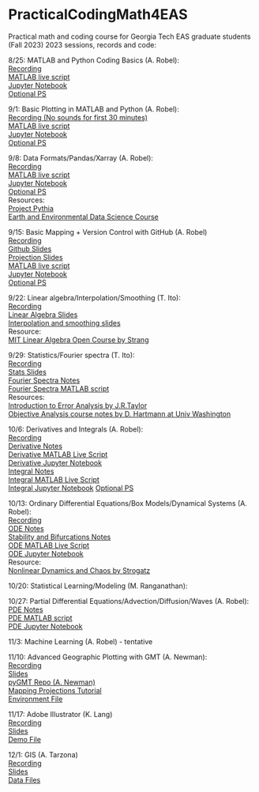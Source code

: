 # PracticalCodingMath4EAS
Practical math and coding course for Georgia Tech EAS graduate students (Fall 2023)
2023 sessions, records and code:

8/25: MATLAB and Python Coding Basics (A. Robel):  
[Recording](https://mediaspace.gatech.edu/media/Practical%20Coding%20and%20Math%20for%20EAS%20-%20Coding%20Basics/1_su0fg094)  
[MATLAB live script](https://github.com/aarobel/PracticalCodingMath4EAS/blob/main/MATLAB_basics.mlx)  
[Jupyter Notebook](https://github.com/aarobel/PracticalCodingMath4EAS/blob/main/Python_basics.ipynb)  
[Optional PS](https://github.com/aarobel/PracticalCodingMath4EAS/blob/main/CodingBasics_OptPS.pdf)

9/1: Basic Plotting in MATLAB and Python (A. Robel):  
[Recording (No sounds for first 30 minutes)](https://mediaspace.gatech.edu/media/Practical%20Coding%20and%20Math%20for%20EAS%20-%20Plotting%20Basics/1_5680any5)  
[MATLAB live script](https://github.com/aarobel/PracticalCodingMath4EAS/blob/main/MATLAB_plotting.mlx)  
[Jupyter Notebook](https://github.com/aarobel/PracticalCodingMath4EAS/blob/main/Python_plotting.ipynb)  
[Optional PS](https://github.com/aarobel/PracticalCodingMath4EAS/blob/main/PlottingBasics_OptPS.pdf)

9/8: Data Formats/Pandas/Xarray (A. Robel):  
[Recording](https://mediaspace.gatech.edu/media/Practical+Coding+and+Math+for+EAS/1_plgvlmjx)  
[MATLAB live script](https://github.com/aarobel/PracticalCodingMath4EAS/blob/main/FileFormats.mlx)  
[Jupyter Notebook](https://github.com/aarobel/PracticalCodingMath4EAS/blob/main/FileFormats_xarray_pandas.ipynb)  
[Optional PS](https://github.com/aarobel/PracticalCodingMath4EAS/blob/main/FileFormats_OptPS.pdf)  
Resources:  
[Project Pythia](https://foundations.projectpythia.org/landing-page.html)   
[Earth and Environmental Data Science Course](https://earth-env-data-science.github.io/intro.html)

9/15: Basic Mapping + Version Control with GitHub (A. Robel)  
[Recording](https://mediaspace.gatech.edu/media/Practical+Coding+and+Math+for+EAS/1_juos1rxx)  
[Github Slides](https://github.com/aarobel/PracticalCodingMath4EAS/blob/main/GitHubIntro.pdf)  
[Projection Slides](https://github.com/aarobel/PracticalCodingMath4EAS/blob/main/Class7_Coordinates-Taka2021-AndyUpdate2022.pptx)  
[MATLAB live script](https://github.com/aarobel/PracticalCodingMath4EAS/blob/main/BasicMapping.mlx)  
[Jupyter Notebook](https://github.com/aarobel/PracticalCodingMath4EAS/blob/main/BasicMappingCartopy.ipynb)  
[Optional PS](https://github.com/aarobel/PracticalCodingMath4EAS/blob/main/Mapping_OptPS.pdf)  

9/22: Linear algebra/Interpolation/Smoothing (T. Ito):  
[Recording](https://mediaspace.gatech.edu/media/Practical+Coding+and+Math+for+EAS/1_8j55fewz)  
[Linear Algebra Slides](https://github.com/aarobel/PracticalCodingMath4EAS/blob/main/Class4_LinAlg.pptx)  
[Interpolation and smoothing slides](https://github.com/aarobel/PracticalCodingMath4EAS/blob/main/Class5_Interp.pptx)  
Resource:  
[MIT Linear Algebra Open Course by Strang](https://ocw.mit.edu/courses/mathematics/18-06-linear-algebra-spring-2010/)  

9/29: Statistics/Fourier spectra (T. Ito):  
[Recording]([XX](https://mediaspace.gatech.edu/media/Practical+Coding+and+Math+for+EAS/1_kfh766bb))  
[Stats Slides](https://github.com/eas2655-taka/PracticalCodingMath4EAS/blob/main/Class6_Stats.pptx)  
[Fourier Spectra Notes](https://github.com/aarobel/PracticalCodingMath4EAS/blob/main/Class12-Fourier.pptx)  
[Fourier Spectra MATLAB script](https://github.com/aarobel/PracticalCodingMath4EAS/blob/main/Class12_Fourier.mlx)  
Resources:  
[Introduction to Error Analysis by J.R.Taylor](https://ia801307.us.archive.org/14/items/TaylorJ.R.IntroductionToErrorAnalysis2ed/Taylor%20J.R.%20Introduction%20to%20error%20analysis%202ed_text.pdf)  
[Objective Analysis course notes by D. Hartmann at Univ Washington](https://atmos.uw.edu/~dennis/552_Notes_ftp.html)  

10/6: Derivatives and Integrals (A. Robel):  
[Recording](https://mediaspace.gatech.edu/media/Practical+Coding+and+Math+for+EAS/1_el9puaco)  
[Derivative Notes](https://github.com/aarobel/PracticalCodingMath4EAS/blob/main/Derivative%20review.pdf)  
[Derivative MATLAB Live Script](https://github.com/aarobel/PracticalCodingMath4EAS/blob/main/Derivative_MATLAB.mlx)  
[Derivative Jupyter Notebook](https://github.com/aarobel/PracticalCodingMath4EAS/blob/main/Derivative_notebook.ipynb)  
[Integral Notes](https://github.com/aarobel/PracticalCodingMath4EAS/blob/main/Numerical%20Integration.pdf)  
[Integral MATLAB Live Script](https://github.com/aarobel/PracticalCodingMath4EAS/blob/main/Integral_MATLAB.mlx)  
[Integral Jupyter Notebook](https://github.com/aarobel/PracticalCodingMath4EAS/blob/main/Integral_notebook.ipynb) 
[Optional PS](https://github.com/aarobel/PracticalCodingMath4EAS/blob/main/DerivativesIntegrals_OptPS.pdf)  

10/13: Ordinary Differential Equations/Box Models/Dynamical Systems (A. Robel):  
[Recording](https://mediaspace.gatech.edu/media/Practical+Coding+and+Math+for+EAS/1_rspoy76z)  
[ODE Notes](https://github.com/aarobel/PracticalCodingMath4EAS/blob/main/ODE%20Review.pdf)  
[Stability and Bifurcations Notes](https://github.com/aarobel/PracticalCodingMath4EAS/blob/main/StabilityBifurcations.pdf)  
[ODE MATLAB Live Script](https://github.com/aarobel/PracticalCodingMath4EAS/blob/main/ODE_MATLAB.mlx)  
[ODE Jupyter Notebook](https://github.com/aarobel/PracticalCodingMath4EAS/blob/main/ODE_notebook.ipynb)  
Resource:  
[Nonlinear Dynamics and Chaos by Strogatz](https://www.biodyn.ro/course/literatura/Nonlinear_Dynamics_and_Chaos_2018_Steven_H._Strogatz.pdf)  

10/20: Statistical Learning/Modeling (M. Ranganathan): 

10/27: Partial Differential Equations/Advection/Diffusion/Waves (A. Robel):  
[PDE Notes](https://github.com/aarobel/PracticalCodingMath4EAS/blob/main/PDE%20Review.pdf)  
[PDE MATLAB script](https://github.com/aarobel/PracticalCodingMath4EAS/blob/main/PDE_MATLAB_deas.m)  
[PDE Jupyter Notebook](https://github.com/aarobel/PracticalCodingMath4EAS/blob/main/PDE_notebook.ipynb)  

11/3: Machine Learning (A. Robel) - tentative

11/10: Advanced Geographic Plotting with GMT (A. Newman):  
[Recording](XX)   
[Slides](https://github.com/aarobel/PracticalCodingMath4EAS/blob/main/Class7_Coordinates-Taka2021-AndyUpdate2022.pptx)  
[pyGMT Repo (A. Newman)](https://github.com/avnewman/pyGMT-Tutorial)  
[Mapping Projections Tutorial](https://github.com/avnewman/pyGMT-Tutorial/blob/main/Mapping_projections.ipynb)  
[Environment File](https://github.com/aarobel/PracticalCodingMath4EAS/blob/main/pygmt_environment.yml)  

11/17: Adobe Illustrator (K. Lang)  
[Recording](XX)  
[Slides](https://github.com/aarobel/PracticalCodingMath4EAS/blob/main/20220907_adobe_illustrator.pdf)  
[Demo File](https://github.com/aarobel/PracticalCodingMath4EAS/blob/main/lang_2020_figure_2.ai)

12/1: GIS (A. Tarzona)  
[Recording](XX)  
[Slides](https://github.com/aarobel/PracticalCodingMath4EAS/blob/main/GIS%20Demo_AT_09022022.pdf)  
[Data Files](https://www.dropbox.com/s/wrvflwyl5scskhl/Raw%20Data.zip?dl=0)
